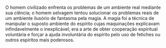 ﻿O homem civilizado enfrenta os problemas de um ambiente real mediante sua ciência; o homem selvagem tentou solucionar os problemas reais de um ambiente ilusório de fantasma pela magia. A magia foi a técnica de manipular o suposto ambiente do espírito cujas maquinações explicavam infindavelmente o inexplicável; era a arte de obter cooperação espiritual voluntária e forçar a ajuda involuntária do espírito pelo uso de fetiches ou outros espíritos mais poderosos.
